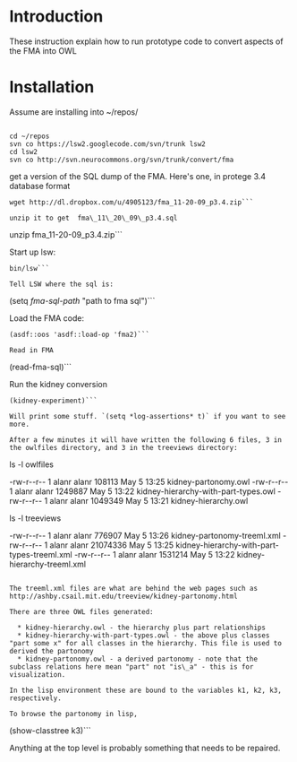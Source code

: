 # Introduction #

These instruction explain how to run prototype code to convert aspects of the FMA into OWL


# Installation #

Assume are installing into ~/repos/

```

cd ~/repos
svn co https://lsw2.googlecode.com/svn/trunk lsw2
cd lsw2
svn co http://svn.neurocommons.org/svn/trunk/convert/fma
```

get a version of the SQL dump of the FMA. Here's one, in protege 3.4 database format

```
wget http://dl.dropbox.com/u/4905123/fma_11-20-09_p3.4.zip```

unzip it to get  fma\_11\_20\_09\_p3.4.sql

```
unzip fma_11-20-09_p3.4.zip```

Start up lsw:

```
bin/lsw```

Tell LSW where the sql is:

```
(setq *fma-sql-path* "path to fma sql")```

Load the FMA code:

```
(asdf::oos 'asdf::load-op 'fma2)```

Read in FMA

```
(read-fma-sql)```

Run the kidney conversion

```
(kidney-experiment)```

Will print some stuff. `(setq *log-assertions* t)` if you want to see more.

After a few minutes it will have written the following 6 files, 3 in the owlfiles directory, and 3 in the treeviews directory:

```

ls -l owlfiles

-rw-r--r--  1 alanr  alanr    108113 May  5 13:25 kidney-partonomy.owl
-rw-r--r--  1 alanr  alanr   1249887 May  5 13:22 kidney-hierarchy-with-part-types.owl
-rw-r--r--  1 alanr  alanr   1049349 May  5 13:21 kidney-hierarchy.owl

ls -l treeviews

-rw-r--r--  1 alanr  alanr    776907 May  5 13:26 kidney-partonomy-treeml.xml
-rw-r--r--  1 alanr  alanr  21074336 May  5 13:25 kidney-hierarchy-with-part-types-treeml.xml
-rw-r--r--  1 alanr  alanr   1531214 May  5 13:22 kidney-hierarchy-treeml.xml
```

The treeml.xml files are what are behind the web pages such as http://ashby.csail.mit.edu/treeview/kidney-partonomy.html

There are three OWL files generated:

  * kidney-hierarchy.owl - the hierarchy plus part relationships
  * kidney-hierarchy-with-part-types.owl - the above plus classes "part some x" for all classes in the hierarchy. This file is used to derived the partonomy
  * kidney-partonomy.owl - a derived partonomy - note that the subclass relations here mean "part" not "is\_a" - this is for visualization.

In the lisp environment these are bound to the variables k1, k2, k3, respectively.

To browse the partonomy in lisp,

```
(show-classtree k3)```

Anything at the top level is probably something that needs to be repaired.